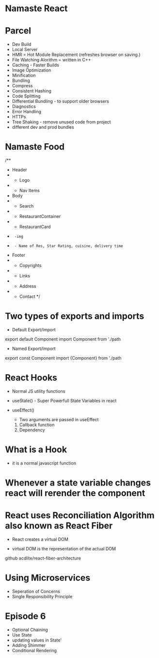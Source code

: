 # Namaste React 

# Parcel 
- Dev Build
- Local Server
- HMR = Hot Module Replacement (refreshes browser on saving.) 
- File Watching Alorithm = written in C++
- Caching - Faster Builds
- Image Optimization
- Minification
- Bundling
- Compress
- Consistent Hashing
- Code Splitting
- Differential Bundling - to support older browsers
- Diagnostics
- Error Handling
- HTTPs
- Tree Shaking - remove unused code from project
- different dev and prod bundles

# Namaste Food 

/**
 * Header
 * - Logo
 * - Nav Items
 * Body
 * - Search
 * - RestaurantContainer
 *   - RestaurantCard
 *      -img
 *      - Name of Res, Star Rating, cuisine, delivery time
 * Footer
 * - Copyrights
 * - Links
 * - Address
 * - Contact
 */

 # Two types of exports and imports

 - Default Export/Import

 export default Component
import Component from './path

 - Named Export/Import

 export const Component
 import {Component} from './path

 # React Hooks
- Normal JS utility functions

- useState() - Super Powerfull State Variables in react
- useEffect()

    - Two arguments are passed in useEffect
    1. Callback function
    2. Dependency

# What is a Hook
- it is a normal javascript function

# Whenever a state variable changes react will rerender the component 

# React uses Reconciliation Algorithm also known as React Fiber
- React creates a virtual DOM

- virtual DOM is the representation of the actual DOM 

github
acdlite/react-fiber-architecture

# Using Microservices
 
- Seperation of Concerns
- Single Responsibility Principle


# Episode 6 
- Optional Chaining
- Use State
- updating values in State'
- Adding Shimmer
- Conditional Rendering